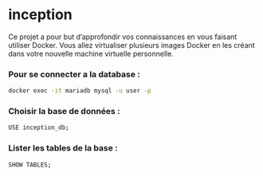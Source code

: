 # inception

Ce projet a pour but d’approfondir vos connaissances en vous faisant utiliser Docker. Vous allez virtualiser plusieurs images Docker en les créant dans votre nouvelle machine virtuelle personnelle.

### Pour se connecter a la database :

```bash
docker exec -it mariadb mysql -u user -p
```

### Choisir la base de données :

```bash
USE inception_db;
```

### Lister les tables de la base :

```bash
SHOW TABLES;
```
